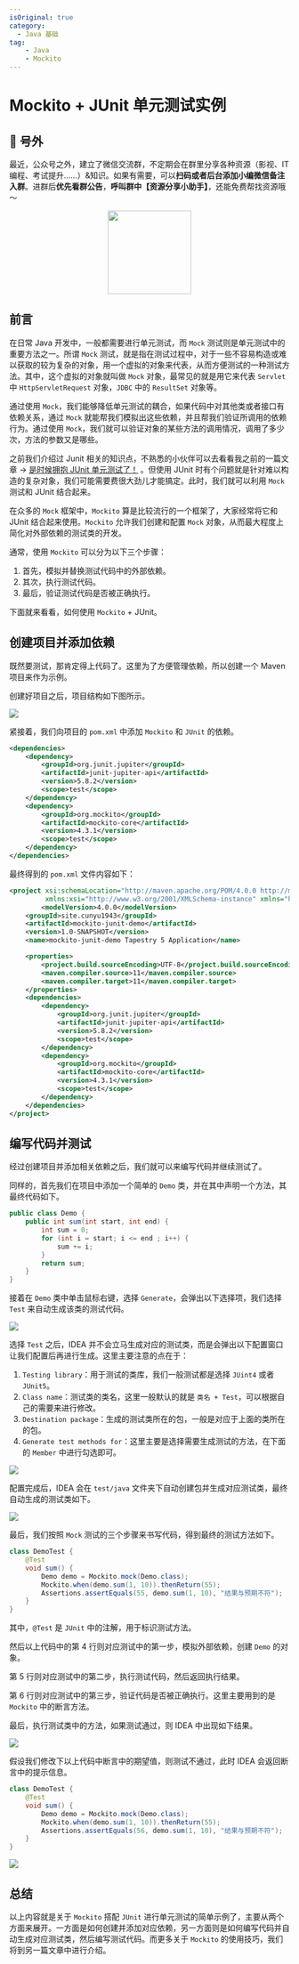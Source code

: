 ```yaml
---
isOriginal: true
category:
  - Java 基础
tag:
    - Java
    - Mockito
---
```

# Mockito + JUnit 单元测试实例

## 🎈 号外

最近，公众号之外，建立了微信交流群，不定期会在群里分享各种资源（影视、IT 编程、考试提升……）&知识。如果有需要，可以**扫码或者后台添加小编微信备注入群**。进群后**优先看群公告**，**呼叫群中【资源分享小助手】**，还能免费帮找资源哦～

<center>
<img src="/contact/wxgroup.jpg" width="150"> 
</center>

## 前言

在日常 Java 开发中，一般都需要进行单元测试，而 `Mock` 测试则是单元测试中的重要方法之一。所谓 `Mock` 测试，就是指在测试过程中，对于一些不容易构造或难以获取的较为复杂的对象，用一个虚拟的对象来代表，从而方便测试的一种测试方法。其中，这个虚拟的对象就叫做 `Mock` 对象，最常见的就是用它来代表 `Servlet` 中 `HttpServletRequest` 对象，`JDBC` 中的 `ResultSet` 对象等。

通过使用 `Mock`，我们能够降低单元测试的耦合，如果代码中对其他类或者接口有依赖关系，通过 `Mock` 就能帮我们模拟出这些依赖，并且帮我们验证所调用的依赖行为。通过使用 `Mock`，我们就可以验证对象的某些方法的调用情况，调用了多少次，方法的参数又是哪些。

之前我们介绍过 Junit 相关的知识点，不熟悉的小伙伴可以去看看我之前的一篇文章 ->  [是时候拥抱 JUnit 单元测试了！](20220718-test-with-junit.md) 。但使用 JUnit 时有个问题就是针对难以构造的复杂对象，我们可能需要费很大劲儿才能搞定。此时，我们就可以利用 `Mock` 测试和 JUnit 结合起来。

在众多的 `Mock` 框架中，`Mockito` 算是比较流行的一个框架了，大家经常将它和 JUnit 结合起来使用。`Mockito` 允许我们创建和配置 `Mock` 对象，从而最大程度上简化对外部依赖的测试类的开发。

通常，使用 `Mockito` 可以分为以下三个步骤：

1.   首先，模拟并替换测试代码中的外部依赖。
2.   其次，执行测试代码。
3.   最后，验证测试代码是否被正确执行。

下面就来看看，如何使用 `Mockito` + JUnit。

## 创建项目并添加依赖

既然要测试，那肯定得上代码了。这里为了方便管理依赖，所以创建一个 Maven 项目来作为示例。

创建好项目之后，项目结构如下图所示。

![](assets/20220722-mockito/89c981e76b8041778bef3397d20f3263.webp)


紧接着，我们向项目的 `pom.xml` 中添加 `Mockito` 和 `JUnit` 的依赖。

```xml
<dependencies>
    <dependency>
        <groupId>org.junit.jupiter</groupId>
        <artifactId>junit-jupiter-api</artifactId>
        <version>5.8.2</version>
        <scope>test</scope>
    </dependency>
    <dependency>
        <groupId>org.mockito</groupId>
        <artifactId>mockito-core</artifactId>
        <version>4.3.1</version>
        <scope>test</scope>
    </dependency>
</dependencies>
```

最终得到的 `pom.xml` 文件内容如下：

```xml
<project xsi:schemaLocation="http://maven.apache.org/POM/4.0.0 http://maven.apache.org/maven-v4_0_0.xsd"
         xmlns:xsi="http://www.w3.org/2001/XMLSchema-instance" xmlns="http://maven.apache.org/POM/4.0.0">
        <modelVersion>4.0.0</modelVersion>
    <groupId>site.cunyu1943</groupId>
    <artifactId>mockito-junit-demo</artifactId>
    <version>1.0-SNAPSHOT</version>
    <name>mockito-junit-demo Tapestry 5 Application</name>

    <properties>
        <project.build.sourceEncoding>UTF-8</project.build.sourceEncoding>
        <maven.compiler.source>11</maven.compiler.source>
        <maven.compiler.target>11</maven.compiler.target>
    </properties>
    <dependencies>
        <dependency>
            <groupId>org.junit.jupiter</groupId>
            <artifactId>junit-jupiter-api</artifactId>
            <version>5.8.2</version>
            <scope>test</scope>
        </dependency>
        <dependency>
            <groupId>org.mockito</groupId>
            <artifactId>mockito-core</artifactId>
            <version>4.3.1</version>
            <scope>test</scope>
        </dependency>
    </dependencies>
</project>
```

## 编写代码并测试

经过创建项目并添加相关依赖之后，我们就可以来编写代码并继续测试了。

同样的，首先我们在项目中添加一个简单的 `Demo` 类，并在其中声明一个方法，其最终代码如下。

```java
public class Demo {
    public int sum(int start, int end) {
        int sum = 0;
        for (int i = start; i <= end ; i++) {
            sum += i;
        }
        return sum;
    }
}
```

接着在 `Demo` 类中单击鼠标右键，选择 `Generate`，会弹出以下选择项，我们选择 `Test` 来自动生成该类的测试代码。

![](assets/20220722-mockito/740c39144eb5470189db4c934657101f.webp)


选择 `Test` 之后，IDEA 并不会立马生成对应的测试类，而是会弹出以下配置窗口让我们配置后再进行生成。这里主要注意的点在于：

1.   `Testing library`：用于测试的类库，我们一般测试都是选择 `JUint4` 或者 `JUnit5`。
2.   `Class name`：测试类的类名，这里一般默认的就是 `类名 + Test`，可以根据自己的需要来进行修改。
3.   `Destination package`：生成的测试类所在的包，一般是对应于上面的类所在的包。
4.   `Generate test methods for`：这里主要是选择需要生成测试的方法，在下面的 `Member` 中进行勾选即可。

![](assets/20220722-mockito/4b5a44b91820434fb8399a68ae1284d7.webp)


配置完成后，IDEA 会在 `test/java` 文件夹下自动创建包并生成对应测试类，最终自动生成的测试类如下。

![](assets/20220722-mockito/88df70ce36c449498cc96457f5cf92da.webp)


最后，我们按照 `Mock` 测试的三个步骤来书写代码，得到最终的测试方法如下。

```java
class DemoTest {
    @Test
    void sum() {
        Demo demo = Mockito.mock(Demo.class);
        Mockito.when(demo.sum(1, 10)).thenReturn(55);
        Assertions.assertEquals(55, demo.sum(1, 10), "结果与预期不符");
    }
}
```

其中，`@Test` 是 `JUnit` 中的注解，用于标识测试方法。

然后以上代码中的第 4 行则对应测试中的第一步，模拟外部依赖，创建 `Demo` 的对象。

第 5 行则对应测试中的第二步，执行测试代码，然后返回执行结果。

第 6 行则对应测试中的第三步，验证代码是否被正确执行。这里主要用到的是 `Mockito` 中的断言方法。

最后，执行测试类中的方法，如果测试通过，则 IDEA 中出现如下结果。

![](assets/20220722-mockito/4343249c31e24d49bfe3c1709cc5b76f.webp)


假设我们修改下以上代码中断言中的期望值，则测试不通过，此时 IDEA 会返回断言中的提示信息。

```java
class DemoTest {
    @Test
    void sum() {
        Demo demo = Mockito.mock(Demo.class);
        Mockito.when(demo.sum(1, 10)).thenReturn(55);
        Assertions.assertEquals(56, demo.sum(1, 10), "结果与预期不符");
    }
}
```


![](assets/20220722-mockito/7538165d2acb4641818ba073c2b77608.webp)


## 总结

以上内容就是关于 `Mockito` 搭配 `JUnit` 进行单元测试的简单示例了，主要从两个方面来展开。一方面是如何创建并添加对应依赖，另一方面则是如何编写代码并自动生成对应测试类，然后编写测试代码。而更多关于 `Mockito` 的使用技巧，我们将到另一篇文章中进行介绍。